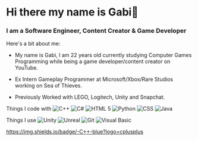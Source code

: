 # Hi there my name is Gabi👋 #
### I am a Software Engineer, Content Creator & Game Developer ###

Here's a bit about me:

- My name is Gabi, I am 22 years old currently studying Computer Games Programming while being a game developer/content creator on YouTube.
* Ex Intern Gameplay Programmer at Microsoft/Xbox/Rare Studios working on Sea of Thieves.
+ Previously Worked with LEGO, Logitech, Unity and Snapchat.

Things I code with
 <img alt="C++" src="https://img.shields.io/badge/-C++-blue?logo=cplusplus" />
 <img alt="C#" src="https://img.shields.io/badge/-C#-764ABC?style=flat-square&logo=redux&logoColor=white" />
 <img alt="HTML 5" src="https://img.shields.io/badge/-C++-blue?logo=cplusplus" />
 <img alt="Python" src="https://img.shields.io/badge/-C++-blue?logo=cplusplus" />
 <img alt="CSS" src="https://img.shields.io/badge/-C++-blue?logo=cplusplus" />
 <img alt="Java" src="https://img.shields.io/badge/-C++-blue?logo=cplusplus" />

Things I use
 <img alt="Unity" src="https://img.shields.io/badge/-C++-blue?logo=cplusplus" />
 <img alt="Unreal" src="https://img.shields.io/badge/-C++-blue?logo=cplusplus" />
 <img alt="Git" src="https://img.shields.io/badge/-C++-blue?logo=cplusplus" />
 <img alt="Visual Basic" src="https://img.shields.io/badge/-C++-blue?logo=cplusplus" />


https://img.shields.io/badge/-C++-blue?logo=cplusplus


<!--
**Gabi4213/Gabi4213** is a ✨ _special_ ✨ repository because its `README.md` (this file) appears on your GitHub profile.

Here are some ideas to get you started:

- 😎 I’m currently working on a real time weather simulator.
- 🌱 I’m currently learning vulcan .o.
- 📫 How to reach me: gabrielamaczynska4213@gmail.com
- ⚡ Fun fact: ...
-->
